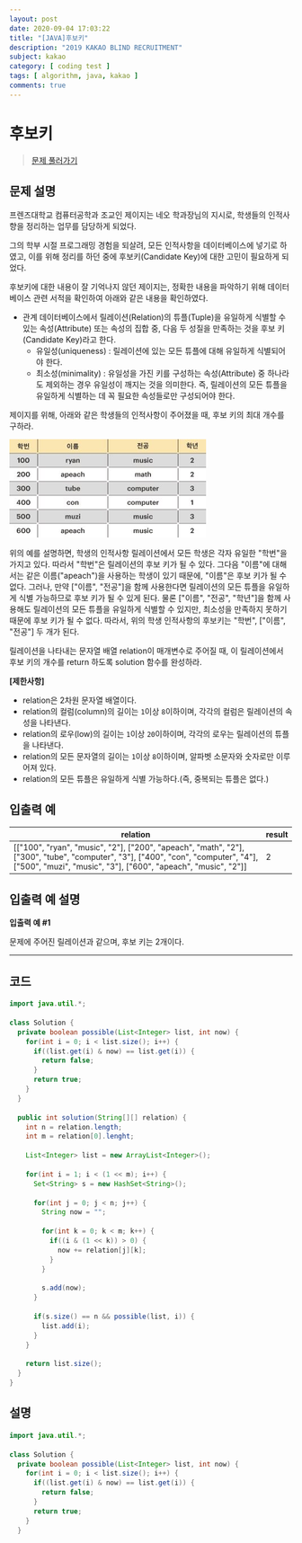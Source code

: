 ```yaml
---
layout: post
date: 2020-09-04 17:03:22
title: "[JAVA]후보키"
description: "2019 KAKAO BLIND RECRUITMENT"
subject: kakao
category: [ coding test ]
tags: [ algorithm, java, kakao ]
comments: true
---
```


# 후보키

> [문제 풀러가기](https://programmers.co.kr/learn/courses/30/lessons/42890)

## 문제 설명

프렌즈대학교 컴퓨터공학과 조교인 제이지는 네오 학과장님의 지시로, 학생들의 인적사향을 정리하는 업무를 담당하게 되었다.

그의 학부 시절 프로그래밍 경험을 되살려, 모든 인적사항을 데이터베이스에 넣기로 하였고, 이를 위해 정리를 하던 중에 후보키(Candidate Key)에 대한 고민이 필요하게 되었다.

후보키에 대한 내용이 잘 기억나지 않던 제이지는, 정확한 내용을 파악하기 위해 데이터베이스 관련 서적을 확인하여 아래와 같은 내용을 확인하였다.

+ 관계 데이터베이스에서 릴레이션(Relation)의 튜플(Tuple)을 유일하게 식별할 수 있는 속성(Attribute) 또는 속성의 집합 중, 다음 두 성질을 만족하는 것을 후보 키(Candidate Key)라고 한다.
  + 유일성(uniqueness) : 릴레이션에 있는 모든 튜플에 대해 유일하게 식별되어야 한다.
  + 최소성(minimality) : 유일성을 가진 키를 구성하는 속성(Attribute) 중 하나라도 제외하는 경우 유일성이 깨지는 것을 의미한다. 즉, 릴레이션의 모든 튜플을 유일하게 식별하는 데 꼭 필요한 속성들로만 구성되어야 한다.

제이지를 위해, 아래와 같은 학생들의 인적사항이 주어졌을 때, 후보 키의 최대 개수를 구하라.

![01](/assets/img/cote/key01.jpg)

위의 예를 설명하면, 학생의 인적사항 릴레이션에서 모든 학생은 각자 유일한 "학번"을 가지고 있다. 따라서 "학번"은 릴레이션의 후보 키가 될 수 있다.
그다음 "이름"에 대해서는 같은 이름("apeach")을 사용하는 학생이 있기 때문에, "이름"은 후보 키가 될 수 없다. 그러나, 만약 ["이름", "전공"]을 함께 사용한다면 릴레이션의 모든 튜플을 유일하게 식별 가능하므로 후보 키가 될 수 있게 된다.
물론 ["이름", "전공", "학년"]을 함께 사용해도 릴레이션의 모든 튜플을 유일하게 식별할 수 있지만, 최소성을 만족하지 못하기 때문에 후보 키가 될 수 없다.
따라서, 위의 학생 인적사항의 후보키는 "학번", ["이름", "전공"] 두 개가 된다.

릴레이션을 나타내는 문자열 배열 relation이 매개변수로 주어질 때, 이 릴레이션에서 후보 키의 개수를 return 하도록 solution 함수를 완성하라.

**[제한사항]**

+ relation은 2차원 문자열 배열이다.
+ relation의 컬럼(column)의 길이는 `1`이상 `8`이하이며, 각각의 컬럼은 릴레이션의 속성을 나타낸다.
+ relation의 로우(low)의 길이는 `1`이상 `20`이하이며, 각각의 로우는 릴레이션의 튜플을 나타낸다.
+ relation의 모든 문자열의 길이는 `1`이상 `8`이하이며, 알파벳 소문자와 숫자로만 이루어져 있다.
+ relation의 모든 튜플은 유일하게 식별 가능하다.(즉, 중복되는 튜플은 없다.)

## 입출력 예

| relation | result |
|---|---|
| \[["100", "ryan", "music", "2"], ["200", "apeach", "math", "2"],<br/> ["300", "tube", "computer", "3"], ["400", "con", "computer", "4"],<br/> ["500", "muzi", "music", "3"], ["600", "apeach", "music", "2"]] | 2 |

## 입출력 예 설명

**입출력 예 #1**

문제에 주어진 릴레이션과 같으며, 후보 키는 2개이다.

---

## 코드

```java
import java.util.*;

class Solution {
  private boolean possible(List<Integer> list, int now) {
    for(int i = 0; i < list.size(); i++) {
      if((list.get(i) & now) == list.get(i)) {
        return false;
      }
      return true;
    }
  }

  public int solution(String[][] relation) {
    int n = relation.length;
    int m = relation[0].lenght;

    List<Integer> list = new ArrayList<Integer>();

    for(int i = 1; i < (1 << m); i++) {
      Set<String> s = new HashSet<String>();

      for(int j = 0; j < n; j++) {
        String now = "";

        for(int k = 0; k < m; k++) {
          if((i & (1 << k)) > 0) {
            now += relation[j][k];
          }
        }

        s.add(now);
      }

      if(s.size() == n && possible(list, i)) {
        list.add(i);
      }
    }

    return list.size();
  }
}
```

## 설명



```java
import java.util.*;

class Solution {
  private boolean possible(List<Integer> list, int now) {
    for(int i = 0; i < list.size(); i++) {
      if((list.get(i) & now) == list.get(i)) {
        return false;
      }
      return true;
    }
  }
```



```java

```



```java

```
